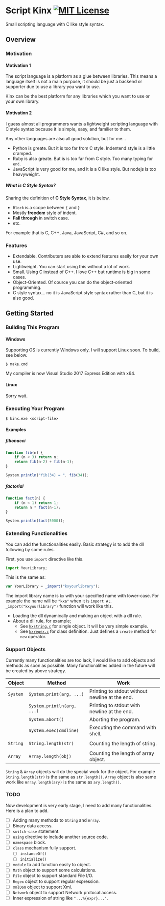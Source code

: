 # Script Kinx [![MIT License](http://img.shields.io/badge/license-MIT-blue.svg?style=flat)](LICENSE)

Small scripting language with C like style syntax.

## Overview

### Motivation

#### Motivation 1

The script language is a platform as a glue between libraries.
This means a language itself is not a main purpose,
it should be just a backend or supporter due to use a library you want to use.

Kinx can be the best platform for any libraries which you want to use or your own library.

#### Motivation 2

I guess almost all programmers wants a lightweight scripting language with C style syntax
because it is simple, easy, and familier to them.

Any other languages are also all good solution, but for me...

*   Python is greate. But it is too far from C style. Indentend style is a little cramped.
*   Ruby is also greate. But is is too far from C style. Too many typing for `end`.
*   JavaScript is very good for me, and it is a C like style. But nodejs is too heavyweight.

##### What is C Style Syntax?

Sharing the definition of **C Style Syntax**, it is below.

*   `Block` is a scope between `{` and `}`
*   Mostly **freedom** style of indent.
*   **Fall through** in switch case.
*   etc.

For example that is C, C++, Java, JavaScript, C#, and so on.

### Features

* Extendable. Contributers are able to extend features easily for your own use.
* Lightweight. You can start using this without a lot of work.
* Small. Using C instead of C++. I love C++ but runtime is big in some cases.
* Object-Oriented. Of cource you can do the object-oriented programming.
* C style syntax... no it is JavaScript style syntax rather than C, but it is also good.

## Getting Started

### Building This Program

#### Windows

Supporting OS is currently Windows only. I will support Linux soon.
To build, see below.

```
$ make.cmd
```

My compiler is now Visual Studio 2017 Express Edition with x64.

#### Linux

Sorry wait.

### Executing Your Program

```
$ kinx.exe <script-file>
```

#### Examples

##### fibonacci

```js
function fib(n) {
    if (n < 3) return n;
    return fib(n-2) + fib(n-1);
}

System.println("fib(34) = ", fib(34));
```

##### factorial

```js
function fact(n) {
    if (n < 1) return 1;
    return n * fact(n-1);
}

System.println(fact(5000));
```

### Extending Functionalities

You can add the functionalities easily.
Basic strategy is to add the dll following by some rules.

First, you use `import` directive like this.

```js
import YourLibrary;
```

This is the same as:

```js
var YourLibrary = _import("kxyourlibrary");
```

The import library name is `kx` with your specified name with lower-case.
For example the name will be `"kxa"` when it is `import A;`.
`_import("kxyourlibrary")` function will work like this.

*   Loading the dll dynamically and making an object with a dll rule.
*   About a dll rule, for example;
    *   See [`kxstring.c`](src/extlib/kxstring.c) for single object. It will be very simple example.
    *   See [`kxregex.c`](src/extlib/kxregex.c) for class definition. Just defines a `create` method for `new` operator.

### Support Objects

Currently many functionalities are too lack, I would like to add objects and methods as soon as possible.
Many functionalities added in the future will be created by above strategy.

|  Object  |           Method           |                      Work                      |
| -------- | -------------------------- | ---------------------------------------------- |
| `System` | `System.print(arg, ...)`   | Printing to stdout without newline at the end. |
|          | `System.println(arg, ...)` | Printing to stdout with newline at the end.    |
|          | `System.abort()`           | Aborting the program.                          |
|          | `System.exec(cmdline)`     | Executing the command with shell.              |
|          |                            |                                                |
| `String` | `String.length(str)`       | Counting the length of string.                 |
|          |                            |                                                |
| `Array`  | `Array.length(obj)`        | Counting the length of array object.           |

`String` & `Array` objects will do the special work for the object.
For example  `String.length(str)` is the same as `str.length()`.
`Array` object is also same work like `Array.length(ary)` is the same as `ary.length()`.

### TODO

Now development is very early stage, I need to add many functionalities.
Here is a plan to add.

* [ ] Adding many methods to `String` and `Array`.
* [ ] Binary data access.
* [ ] `switch-case` statement.
* [ ] `using` directive to include another source code.
* [ ] `namespace` block.
* [ ] `class` mechanism fully support.
  * [ ] `instanceOf()`
  * [ ] `initialize()`
* [ ] `module` to add function easily to object.
* [ ] `Math` object to support some calculations.
* [ ] `File` object to support standard File I/O.
* [ ] `Regex` object to support regular expression.
* [ ] `XmlDom` object to support Xml.
* [ ] `Network` object to support Network protocal access.
* [ ] Inner expression of string like `"...%{expr}..."`.
